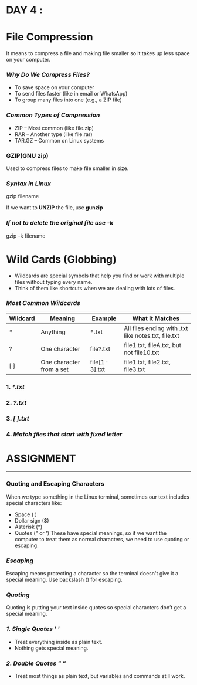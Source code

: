 # DAY 4 :

# File Compression
It means to compress a file and making file smaller so it takes up less space on your computer.

### **_Why Do We Compress Files?_**
* To save space on your computer
* To send files faster (like in email or WhatsApp)
* To group many files into one (e.g., a ZIP file)

### **_Common Types of Compression_**
* ZIP – Most common (like file.zip)
* RAR – Another type (like file.rar)
* TAR.GZ – Common on Linux systems

### GZIP(GNU zip)
Used to compress files to make file smaller in size.

### **_Syntax in Linux_**
gzip filename

If we want to **UNZIP** the file, use **gunzip**

### **_If not to delete the original file use -k_**
gzip -k filename

# Wild Cards (Globbing)
* Wildcards are special symbols that help you find or work with multiple files without typing every name.
* Think of them like shortcuts when we are dealing with lots of files.

### **_Most Common Wildcards_**

| Wildcard | Meaning                  | Example         | What It Matches              |
| -------- | ------------------------ | --------------- | ---------------------------- |
| *    | Anything                 | *.txt         | All files ending with .txt like notes.txt, file.txt|
| ?    | One character            | file?.txt     | file1.txt, fileA.txt, but not file10.txt          |
| [ ]  | One character from a set | file[1-3].txt | file1.txt, file2.txt, file3.txt                   |

### 1. **_*.txt_**

### 2. **_?.txt_**

### 3. **_[ ].txt_**

### 4. **_Match files that start with fixed letter_**

# ASSIGNMENT
---

### Quoting and Escaping Characters

When we type something in the Linux terminal, sometimes our text includes special characters like:
* Space ( )
* Dollar sign ($)
* Asterisk (*)
* Quotes (" or ')
These have special meanings, so if we want the computer to treat them as normal characters, we need to use quoting or escaping.

### **_Escaping_**
Escaping means protecting a character so the terminal doesn't give it a special meaning. Use backslash (\) for escaping.

### **_Quoting_**
Quoting is putting your text inside quotes so special characters don’t get a special meaning.

  ### **_1. Single Quotes ' '_**
  * Treat everything inside as plain text.
  * Nothing gets special meaning.

  ### **_2. Double Quotes " "_**
  * Treat most things as plain text, but variables and commands still work.
